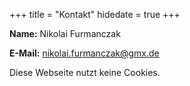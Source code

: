 +++
title = "Kontakt"
hidedate = true
+++

**Name:** Nikolai Furmanczak

**E-Mail:** nikolai.furmanczak@gmx.de

Diese Webseite nutzt keine Cookies.
